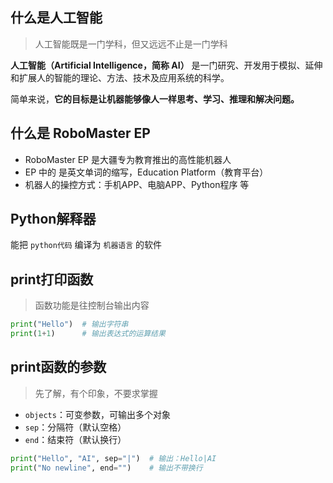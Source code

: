 ## 什么是人工智能

> 人工智能既是一门学科，但又远远不止是一门学科

**人工智能（Artificial Intelligence，简称 AI）** 是一门研究、开发用于模拟、延伸和扩展人的智能的理论、方法、技术及应用系统的科学。

简单来说，**它的目标是让机器能够像人一样思考、学习、推理和解决问题。**

## 什么是 RoboMaster EP

- RoboMaster EP 是大疆专为教育推出的高性能机器人
- EP 中的 是英文单词的缩写，Education Platform（教育平台）
- 机器人的操控方式：手机APP、电脑APP、Python程序 等

## Python解释器

能把 `python代码` 编译为 `机器语言` 的软件

## print打印函数
> 函数功能是往控制台输出内容
```python
print("Hello")  # 输出字符串
print(1+1)      # 输出表达式的运算结果
```

## print函数的参数
> 先了解，有个印象，不要求掌握
- `objects`：可变参数，可输出多个对象
- `sep`：分隔符（默认空格）
- `end`：结束符（默认换行）
```python
print("Hello", "AI", sep="|")  # 输出：Hello|AI
print("No newline", end="")    # 输出不带换行
```